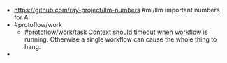 - https://github.com/ray-project/llm-numbers #ml/llm important numbers for AI
- #protoflow/work
	- #protoflow/work/task Context should timeout when workflow is running. Otherwise a single workflow can cause the whole thing to hang.
-